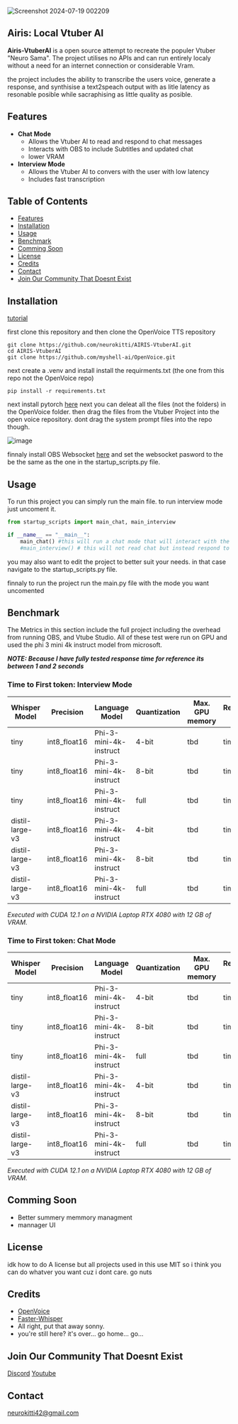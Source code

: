 ![Screenshot 2024-07-19 002209](https://github.com/user-attachments/assets/ff1739da-5b37-4bb4-8c7b-20c66e8dd193)

## Airis: Local Vtuber AI 
**Airis-VtuberAI** is a open source attempt to recreate the populer Vtuber "Neuro Sama". The project utilises no APIs and can run entirely localy without a need for an internet connection or considerable Vram.

the project includes the ability to transcribe the users voice, generate a response, and synthisise a text2speach output with as litle latency as resonable posible while sacraphising as little quality as posible. 

## Features
- **Chat Mode**
  - Allows the Vtuber AI to read and respond to chat messages
  - Interacts with OBS to include Subtitles and updated chat
  - lower VRAM
- **Interview Mode**
  - Allows the Vtuber AI to convers with the user with low latency
  - Includes fast transcription

## Table of Contents
- [Features](#features)
- [Installation](#installation)
- [Usage](#usage)
- [Benchmark](#benchmark)
- [Comming Soon](#license)
- [License](#license)
- [Credits](#credits)
- [Contact](#contact)
- [Join Our Community That Doesnt Exist](#Join-Our-Community-That-Doesnt-Exist)

## Installation

[tutorial](https://youtu.be/MCSj9dEIGpk?si=_G3YWv0oJyfPKgDf)

first clone this repository and then clone the OpenVoice TTS repository
```
git clone https://github.com/neurokitti/AIRIS-VtuberAI.git
cd AIRIS-VtuberAI
git clone https://github.com/myshell-ai/OpenVoice.git
```
next create a .venv and install install the requirments.txt (the one from this repo not the OpenVoice repo)
```
pip install -r requirements.txt
```
next install pytorch [here](https://pytorch.org/get-started/locally/)
next you can deleat all the files (not the folders) in the OpenVoice folder. then drag the files from the Vtuber Project into the open voice repository. dont drag the system prompt files into the repo though.

![image](https://github.com/user-attachments/assets/fd8e05c1-c9ae-45e5-a839-05d604afc0f8)

finnaly install OBS Websocket [here](https://github.com/obsproject/obs-websocket/releases) and set the websocket pasword to the be the same as the one in the startup_scripts.py file. 

## Usage
To run this project you can simply run the main file. to run interview mode just uncoment it.
```python
from startup_scripts import main_chat, main_interview

if __name__ == "__main__":
    main_chat() #this will run a chat mode that will interact with the chat but will not respond to you
    #main_interview() # this will not read chat but instead respond to anyone on the stream over mic
```
you may also want to edit the project to better suit your needs. in that case navigate to the startup_scripts.py file.

finnaly to run the project run the main.py file with the mode you want uncomented



## Benchmark
The Metrics in this section include the full project including the overhead from running OBS, and Vtube Studio. All of these test were run on GPU and used the phi 3 mini 4k instruct model from microsoft. 

***NOTE: Because I have fully tested response time for reference its between 1 and 2 seconds***

### Time to First token: Interview Mode
| Whisper Model | Precision | Language Model | Quantization | Max. GPU memory | Response Time |
| --- | --- | --- | --- | --- | --- |
| tiny | int8_float16 | Phi-3-mini-4k-instruct | 4-bit | tbd | time tbd |
| tiny | int8_float16 | Phi-3-mini-4k-instruct | 8-bit | tbd | time tbd |
| tiny | int8_float16 | Phi-3-mini-4k-instruct | full | tbd | time tbd |
| distil-large-v3 | int8_float16 | Phi-3-mini-4k-instruct | 4-bit | tbd | time tbd |
| distil-large-v3 | int8_float16 | Phi-3-mini-4k-instruct | 8-bit | tbd | time tbd |
| distil-large-v3 | int8_float16 | Phi-3-mini-4k-instruct | full | tbd | time tbd |

*Executed with CUDA 12.1 on a NVIDIA Laptop RTX 4080 with 12 GB of VRAM.*

### Time to First token: Chat Mode
| Whisper Model | Precision | Language Model | Quantization | Max. GPU memory | Response Time |
| --- | --- | --- | --- | --- | --- |
| tiny | int8_float16 | Phi-3-mini-4k-instruct | 4-bit | tbd | time tbd |
| tiny | int8_float16 | Phi-3-mini-4k-instruct | 8-bit | tbd | time tbd |
| tiny | int8_float16 | Phi-3-mini-4k-instruct | full | tbd | time tbd |
| distil-large-v3 | int8_float16 | Phi-3-mini-4k-instruct | 4-bit | tbd | time tbd |
| distil-large-v3 | int8_float16 | Phi-3-mini-4k-instruct | 8-bit | tbd | time tbd |
| distil-large-v3 | int8_float16 | Phi-3-mini-4k-instruct | full | tbd | time tbd |

*Executed with CUDA 12.1 on a NVIDIA Laptop RTX 4080 with 12 GB of VRAM.*
## Comming Soon
- Better summery memmory managment
- mannager UI
## License
idk how to do A license but all projects used in this use MIT so i think you can do whatver you want cuz i dont care. go nuts
## Credits
- [OpenVoice](https://github.com/myshell-ai/OpenVoice)
- [Faster-Whisper](https://github.com/SYSTRAN/faster-whisper)
- All right, put that away sonny.
- you're still here? it's over... go home... go...

## Join Our Community That Doesnt Exist
[Discord](https://discord.com/invite/PubPe5vrRG) [Youtube](https://www.youtube.com/channel/UCcd3gZYX_qT9ew3b6kn_vsA)
## Contact
neurokitti42@gmail.com
